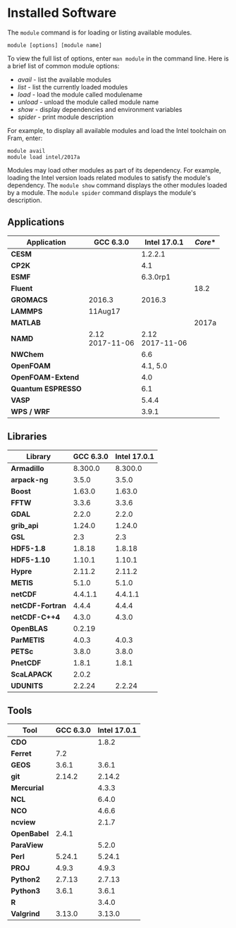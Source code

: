 # Installed Software

The `module` command is for loading or listing available modules.

```
module [options] [module name]
```

To view the full list of options, enter `man module` in the command line. Here is a brief list of common module options:

* _avail_ - list the available modules
* _list_ - list the currently loaded modules
* _load  <module name>_ - load the module called modulename
* _unload  <module name>_ - unload the module called module name
* _show <module name>_  - display dependencies and environment variables
* _spider <module name>_  - print module description

For example, to display all available modules and load the Intel toolchain on Fram, enter:

```
module avail
module load intel/2017a
```

Modules may load other modules as part of its dependency. For example, loading the Intel version loads related modules to satisfy the module's dependency.
The `module show` command displays the other modules loaded by a module. The `module spider` command displays the module's description.

## Applications

**Application**    | **GCC 6.3.0** | **Intel 17.0.1** | *Core**
---|---|---|---
**CESM**           |               | 1.2.2.1          |
**CP2K**           |               | 4.1              |
**ESMF**           |               | 6.3.0rp1         |
**Fluent**         |               |                  | 18.2
**GROMACS**        | 2016.3        | 2016.3           |
**LAMMPS**         | 11Aug17       |                  |
**MATLAB**         |               |                  | 2017a
**NAMD**           | 2.12 <br>2017-11-06 <br> | 2.12 <br>2017-11-06 <br> |
**NWChem**         |               | 6.6              |
**OpenFOAM**       |               | 4.1, 5.0         |
**OpenFOAM-Extend**|               | 4.0              |
**Quantum ESPRESSO**|               | 6.1              |
**VASP**           |               | 5.4.4            |
**WPS / WRF**      |               | 3.9.1            |

## Libraries

**Library**        | **GCC 6.3.0** | **Intel 17.0.1**
---|---|---
**Armadillo**      | 8.300.0       | 8.300.0
**arpack-ng**      | 3.5.0         | 3.5.0
**Boost**          | 1.63.0        | 1.63.0
**FFTW**           | 3.3.6         | 3.3.6
**GDAL**           | 2.2.0         | 2.2.0
**grib_api**       | 1.24.0        | 1.24.0
**GSL**            | 2.3           | 2.3
**HDF5-1.8**       | 1.8.18        | 1.8.18
**HDF5-1.10**      | 1.10.1        | 1.10.1
**Hypre**          | 2.11.2        | 2.11.2
**METIS**          | 5.1.0         | 5.1.0
**netCDF**         | 4.4.1.1       | 4.4.1.1
**netCDF-Fortran** | 4.4.4         | 4.4.4
**netCDF-C++4**    | 4.3.0         | 4.3.0
**OpenBLAS**       | 0.2.19        | 
**ParMETIS**       | 4.0.3         | 4.0.3
**PETSc**          | 3.8.0         | 3.8.0
**PnetCDF**        | 1.8.1         | 1.8.1
**ScaLAPACK**      | 2.0.2         |
**UDUNITS**        | 2.2.24        | 2.2.24


## Tools
**Tool**           | **GCC 6.3.0** | **Intel 17.0.1**
---|---|---
**CDO**            |               | 1.8.2
**Ferret**         | 7.2           |
**GEOS**           | 3.6.1         | 3.6.1
**git**            | 2.14.2        | 2.14.2
**Mercurial**      |               | 4.3.3
**NCL**            |               | 6.4.0
**NCO**            |               | 4.6.6
**ncview**         |               | 2.1.7
**OpenBabel**      | 2.4.1         |
**ParaView**       |               | 5.2.0
**Perl**           | 5.24.1        | 5.24.1
**PROJ**           | 4.9.3         | 4.9.3
**Python2**        | 2.7.13        | 2.7.13
**Python3**        | 3.6.1         | 3.6.1
**R**              |               | 3.4.0
**Valgrind**       | 3.13.0        | 3.13.0
